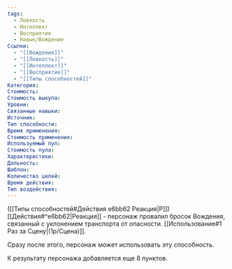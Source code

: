 ```yaml
---
tags:
  - Ловкость
  - Интеллект
  - Восприятие
  - Навык/Вождение
Ссылки:
  - "[[Вождение]]"
  - "[[Ловкость]]"
  - "[[Интеллект]]"
  - "[[Восприятие]]"
  - "[[Типы способностей]]"
Категория: 
Стоимость: 
Стоимость выкупа: 
Уровни: 
Связанные навыки:
Источник:
Тип способности:
Время применения:
Стоимость применения:
Используемый пул:
Стоимость пула:
Характеристики:
Дальность:
Шаблон:
Количество целей:
Время действия:
Тип воздействия:
---
```

([[Типы способностей#Действия e6bb62 Реакция|Р]]) [[Действия#^e6bb62|Реакция]] - персонаж провалил бросок Вождения, связанный с уклонением транспорта от опасности. [[Использование#1 Раз за Сцену|(1р/Сцена)]].

Сразу после этого, персонаж может использовать эту способность.

К результату персонажа добавляется еще 8 пунктов. 

